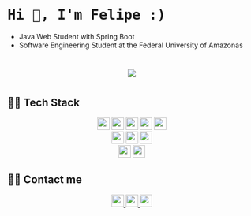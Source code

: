 <h1 align="left"> <samp> Hi 👋, I'm Felipe :) </h1> 
  
<!-- <p align="center"> 
I am a student of Software Engineering at the Federal University of Amazonas in Brazil, where I am a Junior Fellow in Research Initiation in the area of Data Science and Machine Learning. As an academic and future technology professional, I seek to improve my skills as a data scientist to contribute to DS communities. I'm passionate about technology also develop native Android apps using Kotlin
</p> -->
  
- Java Web Student with Spring Boot
- Software Engineering Student at the Federal University of Amazonas

</br>

<div id="main" align="center">
    <img 
        src="https://github-readme-stats.vercel.app/api?username=assuncaofelipe&hide=stars,contribs&count_private=true&show_icons=true"
        style="height: auto; margin-left: 20px; margin-right: 20px; padding: 10px;"/>
</div>

## 👨‍💻 Tech Stack

<section align="center"  >
    <img src="https://img.shields.io/badge/Java-007396?style=flat-square&logo=Java&logoColor=white" height="25"/>
    <img src="https://img.shields.io/badge/Spring-6DB33F?style=flat-square&logo=Spring&logoColor=white" height="25"/>
    <img src="https://img.shields.io/badge/JDBC-D14836?style=flat-square&logo=java&logoColor=white" height="25"/> 
    <img src="https://img.shields.io/badge/JSP-7A000F?style=flat-square&logo=java&logoColor=white" height="25"/>
    <img src="https://img.shields.io/badge/Mysql-E6B91E?style=flat-square&logo=MySql&logoColor=white" height="25"/>
</section>

<section align="center">
    <img src="https://img.shields.io/badge/C/C++-DA1C1F?style=flat-square&logo=C&logoColor=white" height="25"/>
    <img src="https://img.shields.io/badge/Python-3766AB?style=flat-square&logo=Python&logoColor=white" height="25"/>
    <img src="https://img.shields.io/badge/Javascript-ffb13b?style=flat-square&logo=javascript&logoColor=white" height="25"/>
    <!--     <img src="https://img.shields.io/badge/Kotlin-0095D5?style=flat-square&logo=kotlin&logoColor=white" height="25"/>     -->    
    <!--     <img src="https://img.shields.io/badge/Android-3DDC84?style=flat-square&logo=android&logoColor=white" height="25"/>   -->
    <!--     <img src="https://img.shields.io/badge/Django-092E20?style=flat-square&logo=Django&logoColor=white" height="25"/>     -->
</section>

<section align="center">
    <img src="https://img.shields.io/badge/HTML-E34F26?style=flat-square&logo=html5&logoColor=white" height="25"/>
    <img src="https://img.shields.io/badge/CSS-1572B6?style=flat-square&logo=css3&logoColor=white" height="25"/> 
</section>
  
<!--
<p align="center">
    <img src="https://img.shields.io/badge/OracleDB-F80000?style=flat-square&logo=oracle&logoColor=white"/>
    <img src="https://img.shields.io/badge/aws-333664?style=flat-square&logo=amazon-aws&logoColor=white"/>
</p>
-->

<!-- BANNER --> 
<!-- <img align='right' src="https://raw.githubusercontent.com/assuncaofelipe/assuncaofelipe/main/images/capas/capa2.png" width="360"> -->

## 🙋‍♂️ Contact me   
<section align="center">
  <a href="https://www.linkedin.com/in/assuncao-felipe/" target="_blank">
        <img src="https://img.shields.io/badge/linkedin-%230077B5.svg?&style=for-the-badge&logo=linkedin&logoColor=white" height="25">
  </a>
  <a href="https://www.instagram.com/diceloss/" target="_blank">
        <img src="https://img.shields.io/badge/instagram-%23E4405F.svg?&style=for-the-badge&logo=instagram&logoColor=white" height="25">
  </a>
  <a href="mailto:felippevassuncao@gmail.com" target="_blank">
        <img src="https://img.shields.io/badge/Gmail-D14836?style=for-the-badge&logo=gmail&logoColor=white&link=https://www.instagram.com/diceloss/" height="25"/>
  </a>
</section>
